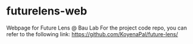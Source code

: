 # futurelens-web
Webpage for Future Lens @ Bau Lab
For the project code repo, you can refer to the following link: https://github.com/KoyenaPal/future-lens/
